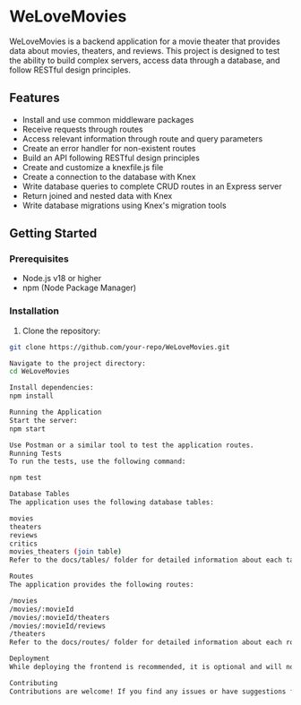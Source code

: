 # WeLoveMovies

WeLoveMovies is a backend application for a movie theater that provides data about movies, theaters, and reviews. This project is designed to test the ability to build complex servers, access data through a database, and follow RESTful design principles.

## Features

- Install and use common middleware packages
- Receive requests through routes
- Access relevant information through route and query parameters
- Create an error handler for non-existent routes
- Build an API following RESTful design principles
- Create and customize a knexfile.js file
- Create a connection to the database with Knex
- Write database queries to complete CRUD routes in an Express server
- Return joined and nested data with Knex
- Write database migrations using Knex's migration tools

## Getting Started

### Prerequisites

- Node.js v18 or higher
- npm (Node Package Manager)

### Installation

1. Clone the repository:

```bash
git clone https://github.com/your-repo/WeLoveMovies.git

Navigate to the project directory:
cd WeLoveMovies

Install dependencies:
npm install

Running the Application
Start the server:
npm start

Use Postman or a similar tool to test the application routes.
Running Tests
To run the tests, use the following command:

npm test

Database Tables
The application uses the following database tables:

movies
theaters
reviews
critics
movies_theaters (join table)
Refer to the docs/tables/ folder for detailed information about each table.

Routes
The application provides the following routes:

/movies
/movies/:movieId
/movies/:movieId/theaters
/movies/:movieId/reviews
/theaters
Refer to the docs/routes/ folder for detailed information about each route.

Deployment
While deploying the frontend is recommended, it is optional and will not be graded. The backend server can be deployed to a cloud service of your choice.

Contributing
Contributions are welcome! If you find any issues or have suggestions for improvements, please open an issue or submit a pull request.